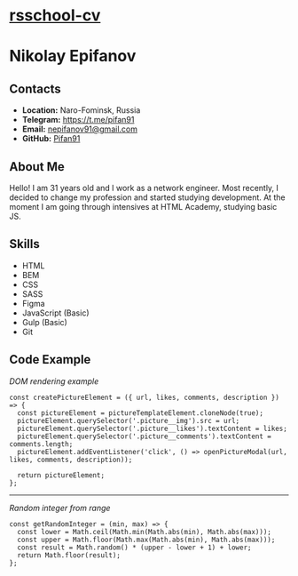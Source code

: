 # __[rsschool-cv](https://kryvetski-andrei.github.io/rsschool-cv/)__

# __Nikolay Epifanov__

## __Contacts__
- __Location:__ Naro-Fominsk, Russia
- __Telegram:__ https://t.me/pifan91
- __Email:__ nepifanov91@gmail.com
- __GitHub:__ [Pifan91](https://github.com/Pifan91)

## __About Me__
  Hello!
  I am 31 years old and I work as a network engineer. Most recently, I decided to change my profession and started studying development.
  At the moment I am going through intensives at HTML Academy, studying basic JS.

## __Skills__
- HTML
- BEM
- CSS
- SASS
- Figma
- JavaScript (Basic)
- Gulp (Basic)
- Git

## __Code Example__
_DOM rendering example_
```
const createPictureElement = ({ url, likes, comments, description }) => {
  const pictureElement = pictureTemplateElement.cloneNode(true);
  pictureElement.querySelector('.picture__img').src = url;
  pictureElement.querySelector('.picture__likes').textContent = likes;
  pictureElement.querySelector('.picture__comments').textContent = comments.length;
  pictureElement.addEventListener('click', () => openPictureModal(url, likes, comments, description));

  return pictureElement;
};
```
*********

_Random integer from range_
```
const getRandomInteger = (min, max) => {
  const lower = Math.ceil(Math.min(Math.abs(min), Math.abs(max)));
  const upper = Math.floor(Math.max(Math.abs(min), Math.abs(max)));
  const result = Math.random() * (upper - lower + 1) + lower;
  return Math.floor(result);
};
```